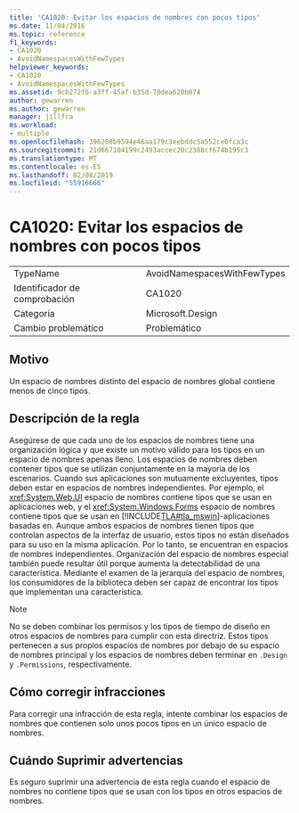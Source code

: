 ```yaml
---
title: 'CA1020: Evitar los espacios de nombres con pocos tipos'
ms.date: 11/04/2016
ms.topic: reference
f1_keywords:
- CA1020
- AvoidNamespacesWithFewTypes
helpviewer_keywords:
- CA1020
- AvoidNamespacesWithFewTypes
ms.assetid: 9cb272f6-a3ff-45af-b35d-70dea620b074
author: gewarren
ms.author: gewarren
manager: jillfra
ms.workload:
- multiple
ms.openlocfilehash: 396208b9594e46aa179c3eebddc5a552ce0fca3c
ms.sourcegitcommit: 21d667104199c2493accec20c2388cf674b195c3
ms.translationtype: MT
ms.contentlocale: es-ES
ms.lasthandoff: 02/08/2019
ms.locfileid: "55916666"
---
```

# <a name="ca1020-avoid-namespaces-with-few-types"></a>CA1020: Evitar los espacios de nombres con pocos tipos

|||
|-|-|
|TypeName|AvoidNamespacesWithFewTypes|
|Identificador de comprobación|CA1020|
|Categoría|Microsoft.Design|
|Cambio problemático|Problemático|

## <a name="cause"></a>Motivo

Un espacio de nombres distinto del espacio de nombres global contiene menos de cinco tipos.

## <a name="rule-description"></a>Descripción de la regla

Asegúrese de que cada uno de los espacios de nombres tiene una organización lógica y que existe un motivo válido para los tipos en un espacio de nombres apenas lleno. Los espacios de nombres deben contener tipos que se utilizan conjuntamente en la mayoría de los escenarios. Cuando sus aplicaciones son mutuamente excluyentes, tipos deben estar en espacios de nombres independientes. Por ejemplo, el <xref:System.Web.UI> espacio de nombres contiene tipos que se usan en aplicaciones web, y el <xref:System.Windows.Forms> espacio de nombres contiene tipos que se usan en [!INCLUDE[TLA#tla_mswin](../code-quality/includes/tlasharptla_mswin_md.md)]-aplicaciones basadas en. Aunque ambos espacios de nombres tienen tipos que controlan aspectos de la interfaz de usuario, estos tipos no están diseñados para su uso en la misma aplicación. Por lo tanto, se encuentran en espacios de nombres independientes. Organización del espacio de nombres especial también puede resultar útil porque aumenta la detectabilidad de una característica. Mediante el examen de la jerarquía del espacio de nombres, los consumidores de la biblioteca deben ser capaz de encontrar los tipos que implementan una característica.

> [!NOTE]
> No se deben combinar los permisos y los tipos de tiempo de diseño en otros espacios de nombres para cumplir con esta directriz. Estos tipos pertenecen a sus propios espacios de nombres por debajo de su espacio de nombres principal y los espacios de nombres deben terminar en `.Design` y `.Permissions`, respectivamente.

## <a name="how-to-fix-violations"></a>Cómo corregir infracciones

Para corregir una infracción de esta regla, intente combinar los espacios de nombres que contienen solo unos pocos tipos en un único espacio de nombres.

## <a name="when-to-suppress-warnings"></a>Cuándo Suprimir advertencias

Es seguro suprimir una advertencia de esta regla cuando el espacio de nombres no contiene tipos que se usan con los tipos en otros espacios de nombres.